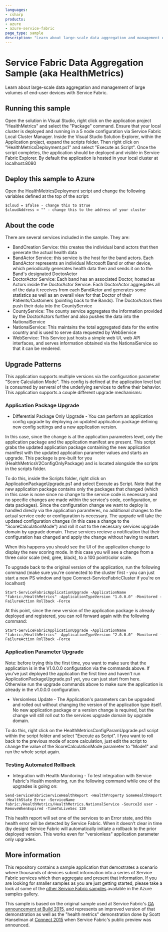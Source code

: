 ```yaml
---
languages:
- csharp
products:
- azure
- azure-service-fabric
page_type: sample
description: "Learn about large-scale data aggregation and management of large volumes of end-user devices with Service Fabric."
---
```


# Service Fabric Data Aggregation Sample (aka HealthMetrics)
Learn about large-scale data aggregation and management of large volumes of end-user devices with Service Fabric.

## Running this sample
Open the solution in Visual Studio, right click on the application project "HealthMetrics" and select the "Package" command.
Ensure that your local cluster is deployed and running in a 5 node configuration via Service Fabric Local Cluster Manager.
Inside the Visual Studio Solution Explorer, within the Application project, expand the scripts folder. Then right click on "HealthMetricsDeployment.ps1" and select "Execute as Script".
Once the script completes, the application should be deployed and visible in Service Fabric Explorer. By default the application is hosted in your local cluster at localhost:8080

## Deploy this sample to Azure
Open the HealthMetricsDeployment script and change the following variables defined at the top of the script:

```
$cloud = $false - change this to $true
$cloudAddress = "" - change this to the address of your cluster
```

## About the code
There are several services included in the sample. They are:

- BandCreation Service: this creates the individual band actors that then generate the actual health data
- BandActor Service: this service is the host for the band actors. Each BandActor represents an individual Microsoft Band or other device, which periodically generates health data then and sends it on to the Band's designated DoctorActor
- DoctorActor Service: Each band has an associated Doctor, hosted as Actors inside the DoctorActor Service. Each DoctorActor aggregates all of the data it receives from each BandActor and generates some statistics as well as an overall view for that Doctor of their Patients/Customers (pointing back to the Bands). The DoctorActors then push their data into the CountyService
- CountyService: The county service aggregates the information provided by the DoctorActors further and also pushes the data into the NationalService
- NationalService: This maintains the total aggregated data for the entire country and is used to serve data requested by WebService
- WebService: This Service just hosts a simple web UI, web API interfaces, and serves information obtained via the NationalService so that it can be rendered.

## Upgrade Patterns
This application supports multiple versions via the configuration parameter "Score Calculation Mode". This config is defined at the application level but is consumed by serveral of the underlying services to define their behavior.
This application supports a couple different upgrade mechanisms:

### Application Package Upgrade
- Differential Package Only Upgrade - You can perform an application config upgrade by deploying an updated application package defining new config settings and a new application version.

In this case, since the change is at the application parameters level, only the application package and the application manifest are present. This script grabs the updated application package containing the new application manifest with the updated application parameter values and starts an upgrade. This package is pre-built for you (HealthMetricsV2ConfigOnlyPackage) and is located alongside the scripts in the scripts folder.

To do this, inside the Scripts folder, right click on ApplicationPackageUpgrade.ps1 and select Execute as Script. Note that the new application package contains only the packages that changed (which in this case is none since no change to the service code is necessary and no specific changes are made within the service's code, configuration, or data packages). Since the configuration change we want to deploy is handled direcly via the application paramteres, no additional changes to the actual service code or configuration is necessary. The upgrade will take the updated configuration changes (in this case a change to the "ScoreCalculationMode") and roll it out to the necessary services upgrade domain by upgrade domain. These services recieve a notification that their configuration has changed and apply the change without having to restart.

When this happens you should see the UI of the application change to display the new scoring mode. In this case you will see a change from a three color scale (red, gree, black), to a 100 point/color scale.

To upgrade back to the original version of the application, run the following command (make sure you're connected to the cluster first - you can just start a new PS window and type Connect-ServiceFabricCluster if you're on localhost)

```
Start-ServiceFabricApplicationUpgrade -ApplicationName "fabric:/HealthMetrics" -ApplicationTypeVersion "1.0.0.0" -Monitored -FailureAction Rollback -Force
```

At this point, since the new version of the application package is already deployed and registered, you can roll forward again with the following command:

```
Start-ServiceFabricApplicationUpgrade -ApplicationName "fabric:/HealthMetrics" -ApplicationTypeVersion "2.0.0.0" -Monitored -FailureAction Rollback -Force
```

### Application Parameter Upgrade
Note: before trying this the first time, you want to make sure that the application is in the V1.0.0.0 configuration via the commands above. If you've just deployed the application the first time and haven't run ApplicationPackageUpgrade.ps1 yet, you can just start from here. Otherwise run the upgrade commands above to make sure the application is already in the v1.0.0.0 configuration.

- Versionless Update - The Application's parameters can be upgraded and rolled out without changing the version of the application type itself. No new application package or a version change is required, but the change will still roll out to the services upgrade domain by upgrade domain.

To do this, right click on the HealthMetricsConfigParamUpgrade.ps1 script within the script folder and select "Execute as Script". I fyou want to roll back to the previous mode of score calculation, just edit the script to change the value of the ScoreCalculationMode parameter to "Mode1" and run the whole script again.

### Testing Automated Rollback
- Integration with Health Monitoring - To test integration with Service Fabric's Health monitoring, run the following command while one of the upgrades is going on:

```
Send-ServiceFabricServiceHealthReport -HealthProperty SomeHealthReport -HealthState Error -ServiceName fabric:/HealthMetrics/HealthMetrics.NationalService -SourceId user -RemoveWhenExpired -TimeToLiveSec 120
```

This health report will set one of the services to an Error state, and this health error will be detected by Service Fabric. When it doesn't clear in time (by design) Service Fabric will automatically initiate a rollback to the prior deployed version. This works even for "versionless" application parameter only upgrades.

## More information
This repository contains a sample application that demostrates a scenario where thousands of devices submit information into a series of Service Fabric services which then aggregate and present that information. If you are looking for smaller samples as you are just getting started, please take a look at some of the [other Service Fabric samples][service-fabric-samples] available in the Azure samples gallery.

This sample is based on the original sample used at Service Fabric's [GA announcement at Build 2015][build-2015-video], and represents an improved version of that demonstration as well as the "health metrics" demonstration done by Scott Hanselman at [Connect 2015][connect-2015-video] when Service Fabric's public preview was announced.

<!-- Links -->

[service-fabric-samples]: http://aka.ms/servicefabricsamples
[build-2015-video]: https://channel9.msdn.com/Events/Build/2015/3-618
[connect-2015-video]: https://www.youtube.com/watch?v=PDCMmSVOhlY
